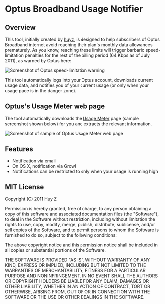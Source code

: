 Optus Broadband Usage Notifier
==============================

Overview
--------
This tool, initially created by [huyz](https://github.com/huyz), is designed
to help subscribers of Optus Broadband internet avoid reaching their plan's
monthly data allowances prematurely.
As you know, reaching these limits will trigger barbaric speed-limitation
penalties for the rest of the billing period (64 Kbps as of July 2011), as
warned by Optus here:

![Screenshot of Optus speed-limitation warning](optus-broadband-usage/raw/master/img/screenshot-optus-speed-limitation.png)

This tool automatically logs into your Optus account, downloads current usage
data, and notifies you of your current usage (or only when your usage pace is
in the danger zone).

Optus's Usage Meter web page
----------------------------
The tool automatically downloads the [Usage Meter](https://memberservices.optuszoo.com.au/myusage/)
page (sample screenshot shown below) for you and extracts the relevant
information.

![Screenshot of sample of Optus Usage Meter web page](optus-broadband-usage/raw/master/img/screenshot-optus-usage-sample.png)

Features
--------
*    Notification via email
*    On OS X, notification via Growl
*    Notifications can be restricted to only when your usage is running high

MIT License
-----------

Copyright (C) 2011 Huy Z

Permission is hereby granted, free of charge, to any person obtaining
a copy of this software and associated documentation files (the
"Software"), to deal in the Software without restriction, including
without limitation the rights to use, copy, modify, merge, publish,
distribute, sublicense, and/or sell copies of the Software, and to
permit persons to whom the Software is furnished to do so, subject to
the following conditions:

The above copyright notice and this permission notice shall be
included in all copies or substantial portions of the Software.

THE SOFTWARE IS PROVIDED "AS IS", WITHOUT WARRANTY OF ANY KIND,
EXPRESS OR IMPLIED, INCLUDING BUT NOT LIMITED TO THE WARRANTIES OF
MERCHANTABILITY, FITNESS FOR A PARTICULAR PURPOSE AND
NONINFRINGEMENT. IN NO EVENT SHALL THE AUTHORS OR COPYRIGHT HOLDERS BE
LIABLE FOR ANY CLAIM, DAMAGES OR OTHER LIABILITY, WHETHER IN AN ACTION
OF CONTRACT, TORT OR OTHERWISE, ARISING FROM, OUT OF OR IN CONNECTION
WITH THE SOFTWARE OR THE USE OR OTHER DEALINGS IN THE SOFTWARE.
